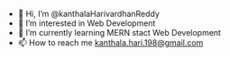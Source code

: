 - 👋 Hi, I’m @kanthalaHarivardhanReddy
- 👀 I’m interested in Web Development
- 🌱 I’m currently learning MERN stact Web Development 
- 📫 How to reach me kanthala.hari.198@gmail.com 

<!---
kanthalaHarivardhanReddy/kanthalaHarivardhanReddy is a ✨ special ✨ repository because its `README.md` (this file) appears on your GitHub profile.
You can click the Preview link to take a look at your changes.
--->
